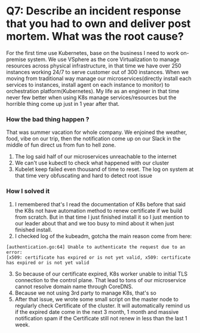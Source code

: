 # Q7: Describe an incident response that you had to own and deliver post mortem. What was the root cause?

For the first time use Kubernetes, base on the business I need to work on-premise system. We use VSphere as the core Virtualization to manage resources across physical infrastructure, in that time we have over 250 instances working 24/7 to serve customer out of 300 instances. When we moving from traditional way manage our microservices(directly install each services to instances, install agent on each instance to monitor) to orchestration platform(Kubernetes). My life as an engineer in that time never few better when using K8s manage services/resources but the horrible thing come up just in 1 year after that. 

### How the bad thing happen ?
That was summer vacation for whole company. We enjoined the weather, food, vibe on our trip, then the notification come up on our Slack in the middle of fun direct us from fun to hell zone.
1. The log said half of our microservices unreachable to the internet
2. We can't use kubectl to check what happened with our cluster
3. Kubelet keep failed even thousand of time to reset. The log on system at that time very obfuscating and hard to detect root issue


### How I solved it 
1. I remembered that's I read the documentation of K8s before that said the K8s not have automation method to renew certificate if we build from scratch. But in that time I just finished install it so I just mention to our leader about that and we too busy to mind about it when just finished install.
2. I checked log of the kubeadm, gotcha the main reason come from here:
```
[authentication.go:64] Unable to authenticate the request due to an error: 
[x509: certificate has expired or is not yet valid, x509: certificate has expired or is not yet valid
```
3. So because of our certificate expired, K8s worker unable to initial TLS connection to the control plane. That lead to tons of our microservice cannot resolve domain name through CoreDNS.   
4. Because we not using 3rd party to manage K8s, that's so 
5. After that issue, we wrote some small script on the master node to regularly check Certificate of the cluster. It will automatically remind us if the expired date come in the next 3 month, 1 month and massive notification spam if the Certificate still not renew in less than the last 1 week.